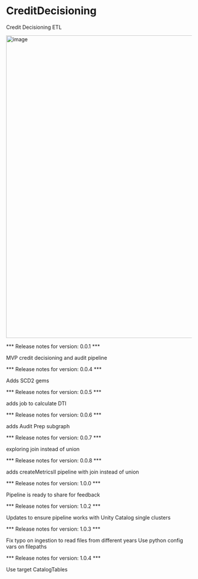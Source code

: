 # CreditDecisioning
Credit Decisioning ETL

<img width="822" alt="image" src="https://user-images.githubusercontent.com/20563764/219819080-7cb3b71f-5093-4b76-8c06-f1627d4f87c8.png">





*** Release notes for version: 0.0.1 ***

MVP credit decisioning and audit pipeline

*** Release notes for version: 0.0.4 ***

Adds SCD2 gems

*** Release notes for version: 0.0.5 ***

adds job to calculate DTI

*** Release notes for version: 0.0.6 ***

adds Audit Prep subgraph 

*** Release notes for version: 0.0.7 ***

exploring join instead of union

*** Release notes for version: 0.0.8 ***

adds createMetricsII pipeline with join instead of union

*** Release notes for version: 1.0.0 ***

Pipeline is ready to share for feedback


*** Release notes for version: 1.0.2 ***

Updates to ensure pipeline works with Unity Catalog single clusters

*** Release notes for version: 1.0.3 ***

Fix typo on ingestion to read files from different years
Use python config vars on filepaths

*** Release notes for version: 1.0.4 ***

Use target CatalogTables